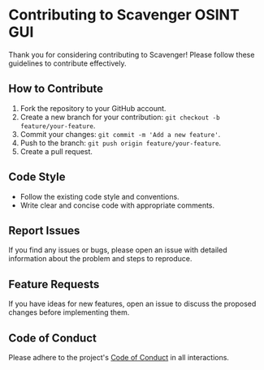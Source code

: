 # Contributing to Scavenger OSINT GUI

Thank you for considering contributing to Scavenger! Please follow these guidelines to contribute effectively.

## How to Contribute

1. Fork the repository to your GitHub account.
2. Create a new branch for your contribution: `git checkout -b feature/your-feature`.
3. Commit your changes: `git commit -m 'Add a new feature'`.
4. Push to the branch: `git push origin feature/your-feature`.
5. Create a pull request.

## Code Style

- Follow the existing code style and conventions.
- Write clear and concise code with appropriate comments.

## Report Issues

If you find any issues or bugs, please open an issue with detailed information about the problem and steps to reproduce.

## Feature Requests

If you have ideas for new features, open an issue to discuss the proposed changes before implementing them.

## Code of Conduct

Please adhere to the project's [Code of Conduct](CODE_OF_CONDUCT.md) in all interactions.

